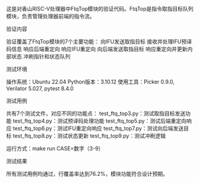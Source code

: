 这是对香山RISC-V处理器中FtqTop模块的验证代码。FtqTop是指令取指目标队列模块，负责管理处理器前端的指令流。

验证内容

验证覆盖了FtqTop模块的7个主要功能：
向IFU发送取指目标
接收并处理IFU预译码信息
响应后端重定向
响应IFU重定向
向后端发送取指目标
响应重定向并更新内部状态
冲刷指针和状态队列


测试环境

操作系统：Ubuntu 22.04
Python版本：3.10.12
使用工具：Picker 0.9.0, Verilator 5.027, pytest 8.4.0


测试用例

共有7个测试文件，对应不同的功能点：
test_ftq_top3.py：测试取指目标发送功能
test_ftq_top4.py：测试预译码处理功能
test_ftq_top5.py：测试后端重定向响应
test_ftq_top6.py：测试IFU重定向响应
test_ftq_top7.py：测试向后端发送目标
test_ftq_top8.py：测试状态更新
test_ftq_top9.py：测试冲刷逻辑

运行方式：make run CASE=数字（3-9）


测试结果

所有测试用例均通过，行覆盖率达到76.2%，模块功能符合设计预期。